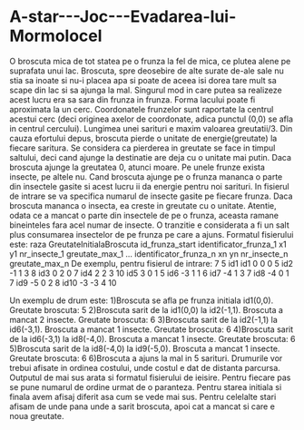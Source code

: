 # A-star---Joc---Evadarea-lui-Mormolocel

O broscuta mica de tot statea pe o frunza la fel de mica, ce plutea alene pe suprafata unui lac. Broscuta,
spre deosebire de alte surate de-ale sale nu stia sa inoate si nu-i placea apa si poate de aceea isi dorea
tare mult sa scape din lac si sa ajunga la mal. Singurul mod in care putea sa realizeze acest lucru era
sa sara din frunza in frunza.
Forma lacului poate fi aproximata la un cerc. Coordonatele frunzelor sunt raportate la centrul acestui
cerc (deci originea axelor de coordonate, adica punctul (0,0) se afla in centrul cercului). Lungimea unei
sarituri e maxim valoarea greutatii/3. Din cauza efortului depus, broscuta pierde o unitate de
energie(greutate) la fiecare saritura. Se considera ca pierderea in greutate se face in timpul saltului,
deci cand ajunge la destinatie are deja cu o unitate mai putin. Daca broscuta ajunge la greutatea 0,
atunci moare.
Pe unele frunze exista insecte, pe altele nu. Cand broscuta ajunge pe o frunza mananca o parte din
insectele gasite si acest lucru ii da energie pentru noi sarituri. In fisierul de intrare se va specifica
numarul de insecte gasite pe fiecare frunza. Daca broscuta mananca o insecta, ea creste in greutate
cu o unitate. Atentie, odata ce a mancat o parte din insectele de pe o frunza, aceasta ramane bineinteles
fara acel numar de insecte. O tranzitie e considerata a fi un salt plus consumarea insectelor de pe
frunza pe care a ajuns.
Formatul fisierului este:
raza
GreutateInitialaBroscuta
id_frunza_start
identificator_frunza_1 x1 y1 nr_insecte_1 greutate_max_1
...
identificator_frunza_n xn yn nr_insecte_n greutate_max_n
De exemplu, pentru fisierul de intrare:
7
5
id1
id1 0 0 0 5
id2 -1 1 3 8
id3 0 2 0 7
id4 2 2 3 10
id5 3 0 1 5
id6 -3 1 1 6
id7 -4 1 3 7
id8 -4 0 1 7
id9 -5 0 2 8
id10 -3 -3 4 10

Un exemplu de drum este:
1)Broscuta se afla pe frunza initiala id1(0,0). Greutate broscuta: 5
2)Broscuta sarit de la id1(0,0) la id2(-1,1). Broscuta a mancat 2 insecte. Greutate broscuta: 6
3)Broscuta sarit de la id2(-1,1) la id6(-3,1). Broscuta a mancat 1 insecte. Greutate broscuta: 6
4)Broscuta sarit de la id6(-3,1) la id8(-4,0). Broscuta a mancat 1 insecte. Greutate broscuta: 6
5)Broscuta sarit de la id8(-4,0) la id9(-5,0). Broscuta a mancat 1 insecte. Greutate broscuta: 6
6)Broscuta a ajuns la mal in 5 sarituri.
Drumurile vor trebui afisate in ordinea costului, unde costul e dat de distanta parcursa.
Outputul de mai sus arata si formatul fisierului de ieisire. Pentru fiecare pas se pune numarul de ordine
urmat de o paranteza. Pentru starea initiala si finala avem afisaj diferit asa cum se vede mai sus. Pentru
celelalte stari afisam de unde pana unde a sarit broscuta, apoi cat a mancat si care e noua greutate.

